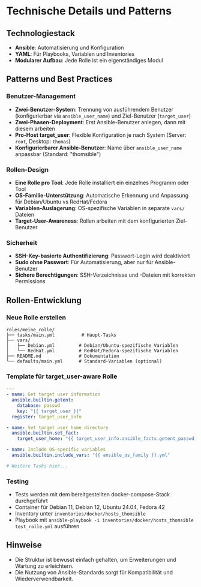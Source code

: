 # Technische Details und Patterns

## Technologiestack
- **Ansible**: Automatisierung und Konfiguration
- **YAML**: Für Playbooks, Variablen und Inventories
- **Modularer Aufbau**: Jede Rolle ist ein eigenständiges Modul

## Patterns und Best Practices

### Benutzer-Management
- **Zwei-Benutzer-System**: Trennung von ausführendem Benutzer (konfigurierbar via `ansible_user_name`) und Ziel-Benutzer (`target_user`)
- **Zwei-Phasen-Deployment**: Erst Ansible-Benutzer anlegen, dann mit diesem arbeiten
- **Pro-Host target_user**: Flexible Konfiguration je nach System (Server: `root`, Desktop: `thomas`)
- **Konfigurierbarer Ansible-Benutzer**: Name über `ansible_user_name` anpassbar (Standard: "thomsible")

### Rollen-Design
- **Eine Rolle pro Tool**: Jede Rolle installiert ein einzelnes Programm oder Tool
- **OS-Familie-Unterstützung**: Automatische Erkennung und Anpassung für Debian/Ubuntu vs RedHat/Fedora
- **Variablen-Auslagerung**: OS-spezifische Variablen in separate `vars/` Dateien
- **Target-User-Awareness**: Rollen arbeiten mit dem konfigurierten Ziel-Benutzer

### Sicherheit
- **SSH-Key-basierte Authentifizierung**: Passwort-Login wird deaktiviert
- **Sudo ohne Passwort**: Für Automatisierung, aber nur für Ansible-Benutzer
- **Sichere Berechtigungen**: SSH-Verzeichnisse und -Dateien mit korrekten Permissions

## Rollen-Entwicklung

### Neue Rolle erstellen
```
roles/meine_rolle/
├── tasks/main.yml          # Haupt-Tasks
├── vars/
│   ├── Debian.yml         # Debian/Ubuntu-spezifische Variablen
│   └── RedHat.yml         # RedHat/Fedora-spezifische Variablen
├── README.md              # Dokumentation
└── defaults/main.yml      # Standard-Variablen (optional)
```

### Template für target_user-aware Rolle
```yaml
---
- name: Get target user information
  ansible.builtin.getent:
    database: passwd
    key: "{{ target_user }}"
  register: target_user_info

- name: Set target user home directory
  ansible.builtin.set_fact:
    target_user_home: "{{ target_user_info.ansible_facts.getent_passwd[target_user][4] }}"

- name: Include OS-specific variables
  ansible.builtin.include_vars: "{{ ansible_os_family }}.yml"

# Weitere Tasks hier...
```

### Testing
- Tests werden mit dem bereitgestellten docker-compose-Stack durchgeführt
- Container für Debian 11, Debian 12, Ubuntu 24.04, Fedora 42
- Inventory unter `inventories/docker/hosts_thomsible`
- Playbook mit `ansible-playbook -i inventories/docker/hosts_thomsible test_rolle.yml` ausführen

## Hinweise
- Die Struktur ist bewusst einfach gehalten, um Erweiterungen und Wartung zu erleichtern.
- Die Nutzung von Ansible-Standards sorgt für Kompatibilität und Wiederverwendbarkeit.
